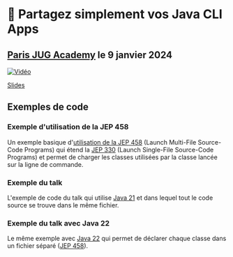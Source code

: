 # :floppy_disk: Partagez simplement vos Java CLI Apps

## [Paris JUG Academy](https://www.parisjug.org/events/2024/01-09-young-blood-11/) le 9 janvier 2024

[![Vidéo](images/video-paris-jug.png)](https://youtu.be/Disp1KJDKzA?si=_Owz6_UxddetUzCT)

[Slides](https://java-cli-apps.github.io/)

## Exemples de code

### Exemple d'utilisation de la JEP 458

Un exemple basique d'[utilisation de la JEP 458](exemples/jep-458/README.md) (Launch Multi-File Source-Code Programs) qui étend la
[JEP 330](https://openjdk.org/jeps/330) (Launch Single-File Source-Code Programs) et permet de charger les classes
utilisées par la classe lancée sur la ligne de commande.

### Exemple du talk

L'exemple de code du talk qui utilise [Java 21](exemples/generate-data-21/README.md) et dans lequel tout le code source
se trouve dans le même fichier.

### Exemple du talk avec Java 22

Le même exemple avec [Java 22](exemples/generate-data-22/README.md) qui permet de déclarer chaque classe dans un fichier
séparé ([JEP 458](https://openjdk.org/jeps/458)).

